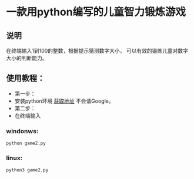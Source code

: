 # 一款用python编写的儿童智力锻炼游戏
## 说明
在终端输入1到100的整数，根据提示猜测数字大小，
可以有效的锻炼儿童对数字大小的判断能力。
## 使用教程：
- 第一步：
- 安装python环境 [获取地址]([https://my.telegram.org/apps](https://www.python.org/downloads/)) 不会请Google。
- 第二步：
- 在终端输入
### windonws: 
```
python game2.py
```
### linux:
```
python3 game2.py
```
